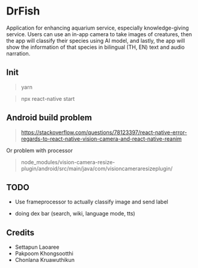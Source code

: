 # DrFish
Application for enhancing aquarium service, especially knowledge-giving service. Users can use an in-app camera to take images of creatures, then the app will classify their species using AI model, and lastly, the app will show the information of that species in bilingual (TH, EN) text and audio narration.

## Init

> yarn

> npx react-native start

## Android build problem

> https://stackoverflow.com/questions/78123397/react-native-error-regards-to-react-native-vision-camera-and-react-native-reanim

Or problem with processor

> node_modules/vision-camera-resize-plugin/android/src/main/java/com/visioncameraresizeplugin/

## TODO

- Use frameprocessor to actually classify image and send label

- doing dex bar (search, wiki, language mode, tts)

## Credits

- Settapun Laoaree
- Pakpoom Khongsootthi
- Chonlana Kruawuthikun
